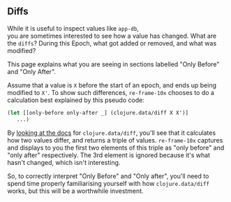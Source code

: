 ## Diffs

While it is useful to inspect values like `app-db`,  
you are sometimes interested to see how a value has changed.  What are the `diffs`? 
During this Epoch, what got added or removed, and what was modified? 

This page explains what you are seeing in sections labelled "Only Before" and "Only After". 

Assume that a value is `X` before the start of an epoch, and 
ends up being modified to `X'`. To show such differences, `re-frame-10x` chooses 
to do a calculation best explained by this pseudo code:
```clj
(let [[only-before only-after _] (clojure.data/diff X X')]
   ...)
```

By [looking at the docs](https://clojuredocs.org/clojure.data/diff) for `clojure.data/diff`, you'll see
that it calculates how two values differ, and returns a triple of values. `re-frame-10x`
captures and displays to you the first two elements of this triple as "only before" and "only after"
respectively. The 3rd element is ignored because it's what hasn't changed, which isn't interesting.

So, to correctly interpret "Only Before" and "Only after", you'll need to spend 
time properly familiarising yourself with how `clojure.data/diff` works, but this will be
a worthwhile investment. 
